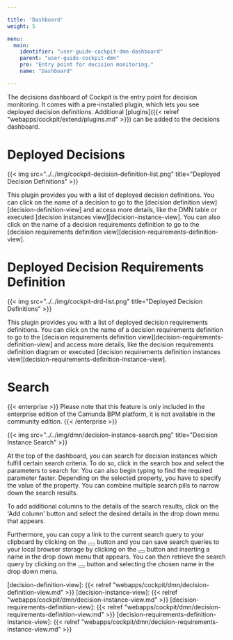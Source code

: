 ```yaml
---

title: 'Dashboard'
weight: 5

menu:
  main:
    identifier: "user-guide-cockpit-dmn-dashboard"
    parent: "user-guide-cockpit-dmn"
    pre: "Entry point for decision monitoring."
    name: "Dashboard"

---
```


The decisions dashboard of Cockpit is the entry point for decision monitoring. It comes with a pre-installed plugin, which lets you see deployed decision definitions. Additional [plugins]({{< relref "webapps/cockpit/extend/plugins.md" >}}) can be added to the decisions dashboard.


# Deployed Decisions

{{< img src="../../img/cockpit-decision-definition-list.png" title="Deployed Decision Definitions" >}}

This plugin provides you with a list of deployed decision definitions. You can click on the name of a decision to go to the [decision definition view][decision-definition-view] and access more details, like the DMN table or executed [decision instances view][decision-instance-view]. 
You can also click on the name of a decision requirements definition to go to the [decision requirements definition view][decision-requirements-definition-view].


# Deployed Decision Requirements Definition

{{< img src="../../img/cockpit-drd-list.png" title="Deployed Decision Definitions" >}}

This plugin provides you with a list of deployed decision requirements definitions. You can click on the name of a decision requirements definition to go to the [decision requirements definition view][decision-requirements-definition-view] and access more details, like the decision requirements definition diagram or executed [decision requirements definition instances view][decision-requirements-definition-instance-view]. 

# Search

{{< enterprise >}}
Please note that this feature is only included in the enterprise edition of the Camunda BPM platform, it is not available in the community edition.
{{< /enterprise >}}

{{< img src="../../img/dmn/decision-instance-search.png" title="Decision Instance Search" >}}

At the top of the dashboard, you can search for decision instances which fulfill certain search criteria. To do so, click in the search box and select the parameters to search for. You can also begin typing to find the required parameter faster. Depending on the selected property, you have to specify the value of the property. You can combine multiple search pills to narrow down the search results.

To add additional columns to the details of the search results, click on the 'Add column' button and select the desired details in the drop down menu that appears.

Furthermore, you can copy a link to the current search query to your clipboard by clicking on the <button class="btn btn-xs"><i class="glyphicon glyphicon-link"></i></button> button and you can save search queries to your local browser storage by clicking on the <button class="btn btn-xs"><i class="glyphicon glyphicon-floppy-disk"></i></button> button and inserting a name in the drop down menu that appears. You can then retrieve the search query by clicking on the <button class="btn btn-xs"><i class="glyphicon glyphicon-floppy-disk"></i></button> button and selecting the chosen name in the drop down menu.

[decision-definition-view]: {{< relref "webapps/cockpit/dmn/decision-definition-view.md" >}}
[decision-instance-view]: {{< relref "webapps/cockpit/dmn/decision-instance-view.md" >}}
[decision-requirements-definition-view]: {{< relref "webapps/cockpit/dmn/decision-requirements-definition-view.md" >}}
[decision-requirements-definition-instance-view]: {{< relref "webapps/cockpit/dmn/decision-requirements-instance-view.md" >}}
